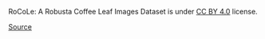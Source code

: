RoCoLe: A Robusta Coffee Leaf Images Dataset is under [CC BY 4.0](https://creativecommons.org/licenses/by/4.0/legalcode) license.

[Source](https://data.mendeley.com/datasets/c5yvn32dzg/2)